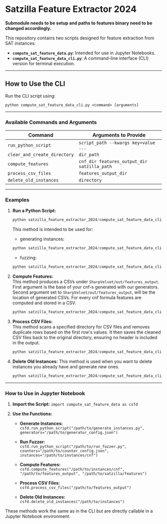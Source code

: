 # Satzilla Feature Extractor 2024

**Submodule needs to be setup and paths to features binary need to be changed accordingly.**

This repository contains two scripts designed for feature extraction from SAT instances:

- **`compute_sat_feature_data.py`**: Intended for use in Jupyter Notebooks.
- **`compute_sat_feature_data_cli.py`**: A command-line interface (CLI) version for terminal execution.

---

## How to Use the CLI

Run the CLI script using:

`python compute_sat_feature_data_cli.py <command> [arguments]`

---

### **Available Commands and Arguments**

| Command                       | Arguments to Provide                            |
|------------------------------|-------------------------------------------------|
| `run_python_script`           | `script_path --kwargs key=value ...`            |
| `clear_and_create_directory`  | `dir_path`                                      |
| `compute_features`            | `cnf_dir features_output_dir satzilla_path`    |
| `process_csv_files`           | `features_output_dir`                           |
| `delete_old_instances`        | `directory`                                     |

---

### **Examples**

1. **Run a Python Script:**
   ```python
   python satzilla_feature_extractor_2024/compute_sat_feature_data_cli.py run_python_script /path/to/script.py --kwargs key1=value1 key2=value2
   ```

   This method is intended to be used for:
   
   - generating instances: 
   ```python
   python satzilla_feature_extractor_2024/compute_sat_feature_data_cli.py run_python_script     /path/to/cse3000-how-to-break-a-solver/SharpVelvet/src/generate_instances.py     --kwargs generators=/path/to/cse3000-how-to-break-a-solver/SharpVelvet/tool-config/example_generator_config_mc.json
   ```
   - fuzzing: 
   ```python
   python satzilla_feature_extractor_2024/compute_sat_feature_data_cli.py run_python_script     /path/to/cse3000-how-to-break-a-solver/SharpVelvet/src/run_fuzzer.py     --kwargs counters=/path/to/cse3000-how-to-break-a-solver/SharpVelvet/tool-config/example_counter_config_mc.json     instances=/path/to/cse3000-how-to-break-a-solver/SharpVelvet/out/instances/cnf
   ```

2. **Compute Features:**<br>
    This method produces a CSVs under `SharpVelvet/out/features_output`. First argument is the base of your cnf-s generated with our generators. Second argument set to `SharpVelvet/out/features_output`, will be the location of generated CSVs. For every cnf formula features are computed and stored in a CSV.
   ```python
   python satzilla_feature_extractor_2024/compute_sat_feature_data_cli.py compute_features     /path/to/cse3000-how-to-break-a-solver/SharpVelvet/out/instances/cnf     /path/to/cse3000-how-to-break-a-solver/SharpVelvet/out/features_output     /path/to/revisiting_satzilla/SAT-features-competition2024/features
   ```

3. **Process CSV Files:**<br>
    This method scans a specified directory for CSV files and removes duplicate rows based on the first row's values. It then saves the cleaned CSV files back to the original directory, ensuring no header is included in the output.
   ```python
   python satzilla_feature_extractor_2024/compute_sat_feature_data_cli.py process_csv_files     /path/to/cse3000-how-to-break-a-solver/SharpVelvet/out/features_output
   ```

4. **Delete Old Instances:**
    This method is used when you want to delete instances you already have and generate new ones.
   ```python
   python satzilla_feature_extractor_2024/compute_sat_feature_data_cli.py delete_old_instances     /path/to/cse3000-how-to-break-a-solver/SharpVelvet/out/instances
   ```

---

### **How to Use in Jupyter Notebook**

1. **Import the Script:**
   `import compute_sat_feature_data as csfd`

2. **Use the Functions:**
   - **Generate Instances:**  
     `csfd.run_python_script("/path/to/generate_instances.py", generators="/path/to/generator_config.json")`

   - **Run Fuzzer:**  
     `csfd.run_python_script("/path/to/run_fuzzer.py", counters="/path/to/counter_config.json", instances="/path/to/instances/cnf")`

   - **Compute Features:**  
     `csfd.compute_features("/path/to/instances/cnf", "/path/to/features_output", "/path/to/satzilla/features")`

   - **Process CSV Files:**  
     `csfd.process_csv_files("/path/to/features_output")`

   - **Delete Old Instances:**  
     `csfd.delete_old_instances("/path/to/instances")`

These methods work the same as in the CLI but are directly callable in a Jupyter Notebook environment.